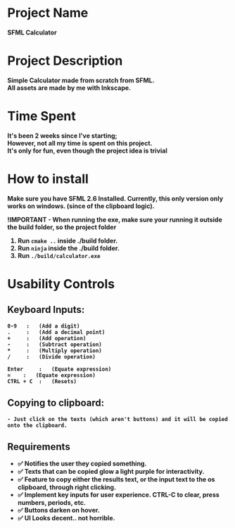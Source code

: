 # Project Name
<b>SFML Calculator<b>

# Project Description
Simple Calculator made from scratch from SFML. <br>
All assets are made by me with Inkscape.

# Time Spent
It's been 2 weeks since I've starting; <br>
However, not all my time is spent on this project. <br> 
It's only for fun, even though the project idea is trivial

# How to install
Make sure you have SFML 2.6 Installed. Currently, 
this only version only works on windows. (since of the clipboard logic).

!IMPORTANT - When running the exe, make sure your running it outside the build folder, so the project folder

1. Run `cmake ..` inside ./build folder.
2. Run `ninja` inside the ./build folder.
3. Run `./build/calculator.exe`

# Usability Controls

## Keyboard Inputs:
    0-9   :   (Add a digit)     
    .     :   (Add a decimal point)    
    +     :   (Add operation)      
    -     :   (Subtract operation)
    *     :   (Multiply operation)
    /     :   (Divide operation)
    
    Enter     :   (Equate expression)
    =    :   (Equate expression)           
    CTRL + C  :   (Resets)        

## Copying to clipboard:

    - Just click on the texts (which aren't buttons) and it will be copied onto the clipboard.

## Requirements
- ✅ Notifies the user they copied something.
- ✅ Texts that can be copied glow a light purple for interactivity.
- ✅ Feature to copy either the results text, or the input text to the os clipboard, through right clicking.
- ✅ Implement key inputs for user experience. CTRL-C to clear, press numbers, periods, etc.
- ✅ Buttons darken on hover.
- ✅ UI Looks decent.. not horrible.